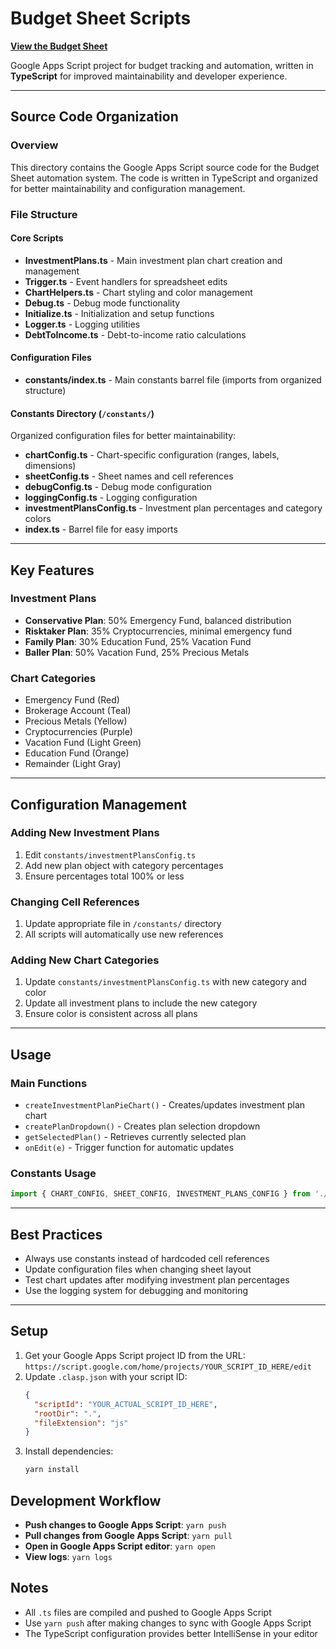 # Budget Sheet Scripts

[**View the Budget Sheet**](https://docs.google.com/spreadsheets/d/1hLbh3-CBF2TNFnzuWob1Ae3Om8ULyZeW6yYSGfN66oQ/edit?gid=0#gid=0)

Google Apps Script project for budget tracking and automation, written in **TypeScript** for improved maintainability and developer experience.

---

## Source Code Organization

### Overview
This directory contains the Google Apps Script source code for the Budget Sheet automation system. The code is written in TypeScript and organized for better maintainability and configuration management.

### File Structure

#### Core Scripts
- **InvestmentPlans.ts** - Main investment plan chart creation and management
- **Trigger.ts** - Event handlers for spreadsheet edits
- **ChartHelpers.ts** - Chart styling and color management
- **Debug.ts** - Debug mode functionality
- **Initialize.ts** - Initialization and setup functions
- **Logger.ts** - Logging utilities
- **DebtToIncome.ts** - Debt-to-income ratio calculations

#### Configuration Files
- **constants/index.ts** - Main constants barrel file (imports from organized structure)

#### Constants Directory (`/constants/`)
Organized configuration files for better maintainability:
- **chartConfig.ts** - Chart-specific configuration (ranges, labels, dimensions)
- **sheetConfig.ts** - Sheet names and cell references
- **debugConfig.ts** - Debug mode configuration
- **loggingConfig.ts** - Logging configuration
- **investmentPlansConfig.ts** - Investment plan percentages and category colors
- **index.ts** - Barrel file for easy imports

---

## Key Features

### Investment Plans
- **Conservative Plan**: 50% Emergency Fund, balanced distribution
- **Risktaker Plan**: 35% Cryptocurrencies, minimal emergency fund
- **Family Plan**: 30% Education Fund, 25% Vacation Fund
- **Baller Plan**: 50% Vacation Fund, 25% Precious Metals

### Chart Categories
- Emergency Fund (Red)
- Brokerage Account (Teal)
- Precious Metals (Yellow)
- Cryptocurrencies (Purple)
- Vacation Fund (Light Green)
- Education Fund (Orange)
- Remainder (Light Gray)

---

## Configuration Management

### Adding New Investment Plans
1. Edit `constants/investmentPlansConfig.ts`
2. Add new plan object with category percentages
3. Ensure percentages total 100% or less

### Changing Cell References
1. Update appropriate file in `/constants/` directory
2. All scripts will automatically use new references

### Adding New Chart Categories
1. Update `constants/investmentPlansConfig.ts` with new category and color
2. Update all investment plans to include the new category
3. Ensure color is consistent across all plans

---

## Usage

### Main Functions
- `createInvestmentPlanPieChart()` - Creates/updates investment plan chart
- `createPlanDropdown()` - Creates plan selection dropdown
- `getSelectedPlan()` - Retrieves currently selected plan
- `onEdit(e)` - Trigger function for automatic updates

### Constants Usage
```typescript
import { CHART_CONFIG, SHEET_CONFIG, INVESTMENT_PLANS_CONFIG } from './constants'
```

---

## Best Practices
- Always use constants instead of hardcoded cell references
- Update configuration files when changing sheet layout
- Test chart updates after modifying investment plan percentages
- Use the logging system for debugging and monitoring

---

## Setup

1. Get your Google Apps Script project ID from the URL: `https://script.google.com/home/projects/YOUR_SCRIPT_ID_HERE/edit`
2. Update `.clasp.json` with your script ID:
   ```json
   {
     "scriptId": "YOUR_ACTUAL_SCRIPT_ID_HERE",
     "rootDir": ".",
     "fileExtension": "js"
   }
   ```
3. Install dependencies:
   ```bash
   yarn install
   ```

## Development Workflow

- **Push changes to Google Apps Script**: `yarn push`
- **Pull changes from Google Apps Script**: `yarn pull`
- **Open in Google Apps Script editor**: `yarn open`
- **View logs**: `yarn logs`

## Notes
- All `.ts` files are compiled and pushed to Google Apps Script
- Use `yarn push` after making changes to sync with Google Apps Script
- The TypeScript configuration provides better IntelliSense in your editor 